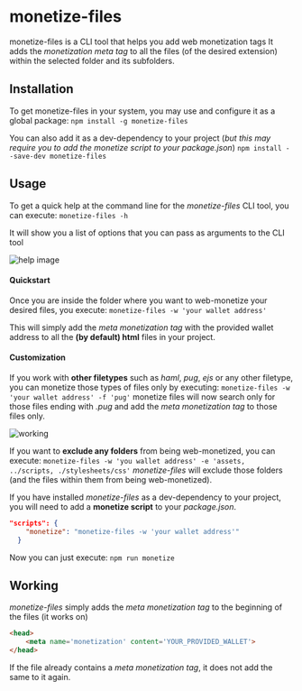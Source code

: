 # monetize-files

monetize-files is a CLI tool that helps you add web monetization tags
It adds the *monetization meta tag*  to all the files (of the desired extension) within the selected folder and its subfolders.

## Installation

To get monetize-files in your system, you may use and configure it as a global package:
`npm install -g monetize-files`

You can also add it as a dev-dependency to your project (*but this may require you to add the monetize script to your package.json*)
`npm install --save-dev monetize-files`

## Usage

To get a quick help at the command line for the *monetize-files* CLI tool, you can execute:
`monetize-files -h`

It will show you a list of options that you can pass as arguments to the CLI tool

![help image](https://drive.google.com/uc?id=1osote_iQPcbnVvu6agwI9JB53ox24rjq)

#### Quickstart

Once you are inside the folder where you want to web-monetize your desired files, you execute:
`monetize-files -w 'your wallet address'`

This will simply add the *meta monetization tag* with the provided wallet address to all the **(by default) html** files in your project.

#### Customization

If you work with **other filetypes** such as *haml*, *pug*, *ejs* or any other filetype, you can monetize those types of files only by executing:
`monetize-files -w 'your wallet address' -f 'pug'`
monetize files will now search only for those files ending with *.pug* and add the *meta monetization tag* to those files only.

![working](https://drive.google.com/uc?id=1ivTPD8FUKRrRZjVfOleTIUht8_-_jtxb)

If you want to **exclude any folders** from being web-monetized, you can execute:
`monetize-files -w 'you wallet address' -e 'assets, ../scripts, ./stylesheets/css'`
*monetize-files* will exclude those folders (and the files within them from being web-monetized).

If you have installed *monetize-files* as a dev-dependency to your project, you will need to add a **monetize script** to your *package.json*.
```json
"scripts": {
    "monetize": "monetize-files -w 'your wallet address'"
  }
```
Now you can just execute:
`npm run monetize`


## Working

*monetize-files* simply adds the *meta monetization tag* to the beginning of the files (it works on)

```html
<head>
    <meta name='monetization' content='YOUR_PROVIDED_WALLET'>
</head>
```

If the file already contains a *meta monetization tag*, it does not add the same to it again.

